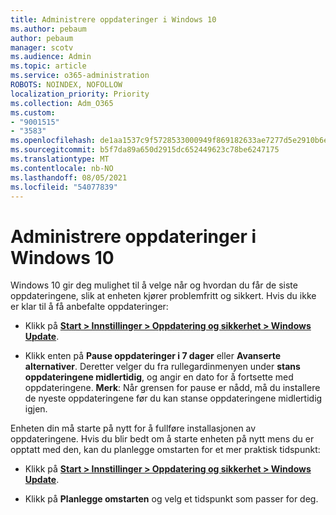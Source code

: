```yaml
---
title: Administrere oppdateringer i Windows 10
ms.author: pebaum
author: pebaum
manager: scotv
ms.audience: Admin
ms.topic: article
ms.service: o365-administration
ROBOTS: NOINDEX, NOFOLLOW
localization_priority: Priority
ms.collection: Adm_O365
ms.custom:
- "9001515"
- "3583"
ms.openlocfilehash: de1aa1537c9f5728533000949f869182633ae7277d5e2910b6e572a10195571d
ms.sourcegitcommit: b5f7da89a650d2915dc652449623c78be6247175
ms.translationtype: MT
ms.contentlocale: nb-NO
ms.lasthandoff: 08/05/2021
ms.locfileid: "54077839"
---
```

# <a name="manage-updates-in-windows-10"></a>Administrere oppdateringer i Windows 10

Windows 10 gir deg mulighet til å velge når og hvordan du får de siste oppdateringene, slik at enheten kjører problemfritt og sikkert. Hvis du ikke er klar til å få anbefalte oppdateringer:

- Klikk på **[Start > Innstillinger > Oppdatering og sikkerhet > Windows Update](ms-settings:windowsupdate)**.

- Klikk enten på **Pause oppdateringer i 7 dager** eller **Avanserte alternativer**. Deretter velger du fra rullegardinmenyen under **stans oppdateringene midlertidig**, og angir en dato for å fortsette med oppdateringene. **Merk**: Når grensen for pause er nådd, må du installere de nyeste oppdateringene før du kan stanse oppdateringene midlertidig igjen.

Enheten din må starte på nytt for å fullføre installasjonen av oppdateringene. Hvis du blir bedt om å starte enheten på nytt mens du er opptatt med den, kan du planlegge omstarten for et mer praktisk tidspunkt:

- Klikk på **[Start > Innstillinger > Oppdatering og sikkerhet > Windows Update](ms-settings:windowsupdate)**.

- Klikk på **Planlegge omstarten** og velg et tidspunkt som passer for deg.
